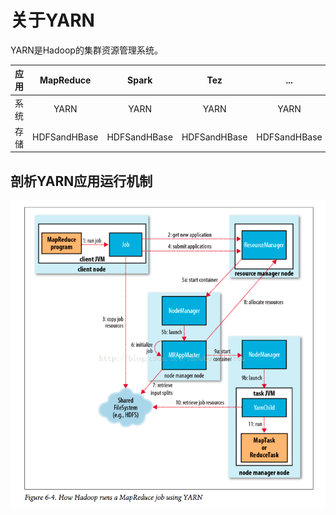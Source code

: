 # 关于YARN
YARN是Hadoop的集群资源管理系统。  

| 应用 | MapReduce | Spark | Tez | ... |
| :---: | :---: |:---: | :---: | :---: |
| 系统 | YARN | YARN | YARN | YARN |
| 存储 | HDFSandHBase | HDFSandHBase | HDFSandHBase | HDFSandHBase |
## 剖析YARN应用运行机制
![YARN](YARN.png)
